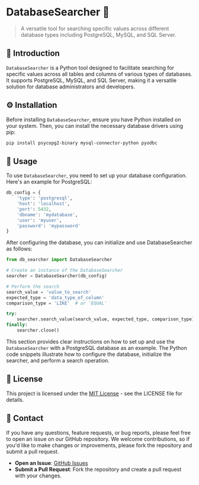 # DatabaseSearcher :mag_right:

> A versatile tool for searching specific values across different database types including PostgreSQL, MySQL, and SQL Server.

## :page_with_curl: Introduction

`DatabaseSearcher` is a Python tool designed to facilitate searching for specific values across all tables and columns of various types of databases. It supports PostgreSQL, MySQL, and SQL Server, making it a versatile solution for database administrators and developers.

## :gear: Installation

Before installing `DatabaseSearcher`, ensure you have Python installed on your system. Then, you can install the necessary database drivers using pip:

```bash
pip install psycopg2-binary mysql-connector-python pyodbc
```

## :rocket: Usage

To use `DatabaseSearcher`, you need to set up your database configuration. Here's an example for PostgreSQL:

```python
db_config = {
    'type': 'postgresql',
    'host': 'localhost',
    'port': 5432,
    'dbname': 'mydatabase',
    'user': 'myuser',
    'password': 'mypassword'
}
```

After configuring the database, you can initialize and use DatabaseSearcher as follows:

```python
from db_searcher import DatabaseSearcher

# Create an instance of the DatabaseSearcher
searcher = DatabaseSearcher(db_config)

# Perform the search
search_value = 'value_to_search'
expected_type = 'data_type_of_column'
comparison_type = 'LIKE'  # or 'EQUAL'

try:
    searcher.search_value(search_value, expected_type, comparison_type)
finally:
    searcher.close()
```

This section provides clear instructions on how to set up and use the `DatabaseSearcher` with a PostgreSQL database as an example. The Python code snippets illustrate how to configure the database, initialize the searcher, and perform a search operation.

## :memo: License

This project is licensed under the [MIT License](LICENSE.md) - see the LICENSE file for details.

## :email: Contact

If you have any questions, feature requests, or bug reports, please feel free to open an issue on our GitHub repository. We welcome contributions, so if you'd like to make changes or improvements, please fork the repository and submit a pull request.

- **Open an Issue**: [GitHub Issues](https://github.com/AlefRP/database_searcher/issues)
- **Submit a Pull Request**: Fork the repository and create a pull request with your changes.